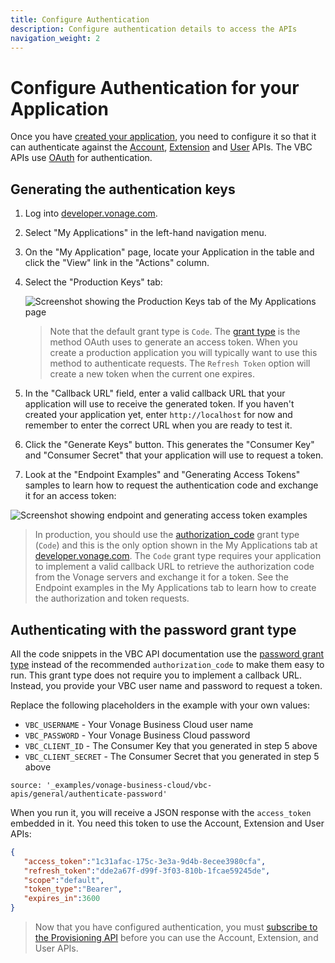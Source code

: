 ```yaml
---
title: Configure Authentication
description: Configure authentication details to access the APIs
navigation_weight: 2
---
```


# Configure Authentication for your Application

Once you have [created your application](/vonage-business-cloud/vbc-apis/getting-started/create-application), you need to configure it so that it can authenticate against the [Account](/vonage-business-cloud/vbc-apis/account-api/overview), [Extension](/vonage-business-cloud/vbc-apis/extension-api/overview) and [User](/vonage-business-cloud/vbc-apis/user-api/overview) APIs. The VBC APIs use  [OAuth](https://oauth.net/2/) for authentication.

## Generating the authentication keys

1. Log into [developer.vonage.com](https://developer.vonage.com/store).

2. Select "My Applications" in the left-hand navigation menu.

3. On the "My Application" page, locate your Application in the table and click the "View" link in the "Actions" column.

4. Select the "Production Keys" tab:

    ![Screenshot showing the Production Keys tab of the My Applications page](/assets/images/vbc/production-keys.png)

    > Note that the default grant type is `Code`. The [grant type](https://oauth.net/2/grant-types/) is the method OAuth uses to generate an access token. When you create a production application you will typically want to use this method to authenticate requests. The `Refresh Token` option will create a new token when the current one expires.

5. In the "Callback URL" field, enter a valid callback URL that your application will use to receive the generated token. If you haven't created your application yet, enter `http://localhost` for now and remember to enter the correct URL when you are ready to test it.

6. Click the "Generate Keys" button. This generates the "Consumer Key" and "Consumer Secret" that your application will use to request a token.

7. Look at the "Endpoint Examples" and "Generating Access Tokens" samples to learn how to request the authentication code and exchange it for an access token:

![Screenshot showing endpoint and generating access token examples](/assets/images/vbc/examples.png)

> In production, you should use the [authorization_code](https://oauth.net/2/grant-types/authorization-code/) grant type (`Code`) and this is the only option shown in the My Applications tab at [developer.vonage.com](https://developer.vonage.com/store). The `Code` grant type requires your application to implement a valid callback URL to retrieve the authorization code from the Vonage servers and exchange it for a token. See the Endpoint examples in the My Applications tab to learn how to create the authorization and token requests.

## Authenticating with the password grant type

All the code snippets in the VBC API documentation use the [password grant type](https://oauth.net/2/grant-types/password) instead of the recommended `authorization_code` to make them easy to run. This grant type does not require you to implement a callback URL. Instead, you provide your VBC user name and password to request a token.

Replace the following placeholders in the example with your own values:

* `VBC_USERNAME` - Your Vonage Business Cloud user name
* `VBC_PASSWORD` - Your Vonage Business Cloud password
* `VBC_CLIENT_ID` - The Consumer Key that you generated in step 5 above
* `VBC_CLIENT_SECRET` - The Consumer Secret that you generated in step 5 above

```code_snippets
source: '_examples/vonage-business-cloud/vbc-apis/general/authenticate-password'
```

When you run it, you will receive a JSON response with the `access_token` embedded in it. You need this token to use the Account, Extension and User APIs:

```json
{
   "access_token":"1c31afac-175c-3e3a-9d4b-8ecee3980cfa",
   "refresh_token":"dde2a67f-d99f-3f03-810b-1fcae59245de",
   "scope":"default",
   "token_type":"Bearer",
   "expires_in":3600
}
```

> Now that you have configured authentication, you must [subscribe to the Provisioning API](/vonage-business-cloud/vbc-apis/getting-started/subscribe-api) before you can use the Account, Extension, and User APIs.
